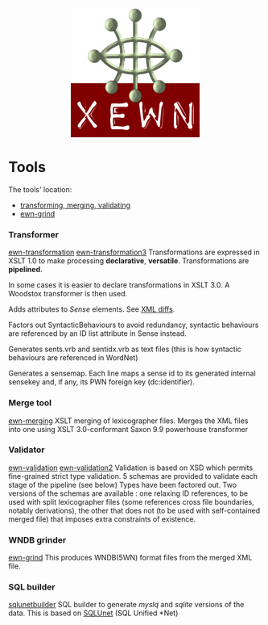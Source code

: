 <p align="center">
<img width="256" height="256" src="images/xewn2.png">
</p>

# Tools

The tools' location:

- [transforming, merging, validating](https://github.com/x-englishwordnet/xml-transform-merge-validate)
- [ewn-grind](https://github.com/x-englishwordnet/grind)


### Transformer

[ewn-transformation](https://github.com/x-englishwordnet/xml-transform-merge-validate/tree/master/transform) 
[ewn-transformation3](https://github.com/x-englishwordnet/xml-transform-merge-validate/tree/master/transform3) 
Transformations are expressed in XSLT 1.0 to make processing __declarative__, __versatile__. Transformations are __pipelined__.

In some cases it is easier to declare transformations in XSLT 3.0. A Woodstox transformer is then used.

Adds attributes to *Sense* elements. See [XML diffs](XML-diffs.md).

Factors out SyntacticBehaviours to avoid redundancy, syntactic behaviours are referenced by an ID list attribute in Sense instead. 

Generates sents.vrb and sentidx.vrb as text files (this is how syntactic behaviours are referenced in WordNet)

Generates a sensemap. Each line maps a sense id to its generated internal sensekey and, if any, its PWN foreign key (dc:identifier).

### Merge tool

[ewn-merging](https://github.com/x-englishwordnet/xml-transform-merge-validate/tree/master/merge) 
XSLT merging of lexicographer files.
Merges the XML files into one using XSLT 3.0-conformant Saxon 9.9 powerhouse transformer

### Validator

[ewn-validation](https://github.com/x-englishwordnet/xml-transform-merge-validate/tree/master/validate) 
[ewn-validation2](https://github.com/x-englishwordnet/xml-transform-merge-validate/tree/master/validate2) 
Validation is based on XSD which permits fine-grained strict type validation.
5 schemas are provided to validate each stage of the pipeline (see below)
Types have been factored out.
Two versions of the schemas are available : one relaxing ID references, to be used with split lexicographer files (some references cross file boundaries, notably derivations), the other that does not (to be used with self-contained merged file) that imposes extra constraints of existence.

### WNDB grinder

[ewn-grind](https://github.com/x-englishwordnet/grind) 
This produces WNDB(5WN) format files from the merged XML file.

### SQL builder

[sqlunetbuilder](http://sqlunetbuilder.sourceforge.net/) 
SQL builder to generate *myslq* and *sqlite* versions of the data. This is based on [SQLUnet](http://sqlunet.sourceforge.net/)  (SQL Unified *Net)
